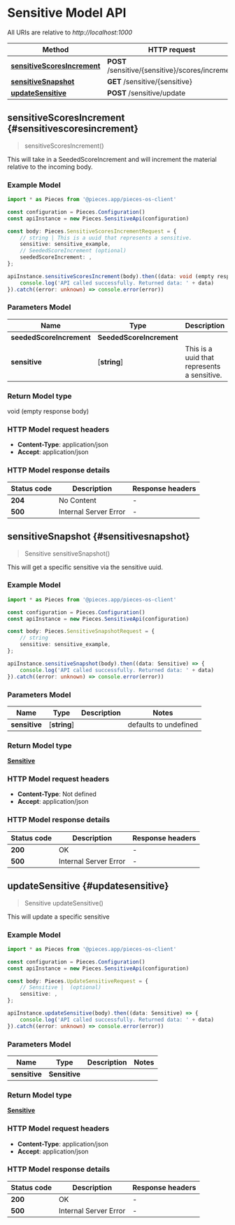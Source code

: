 # Sensitive Model API

All URIs are relative to *http://localhost:1000*

Method | HTTP request
------------- | -------------
[**sensitiveScoresIncrement**](SensitiveApi#sensitivescoresincrement) | **POST** /sensitive/\{sensitive\}/scores/increment
[**sensitiveSnapshot**](SensitiveApi#sensitivesnapshot) | **GET** /sensitive/\{sensitive\}
[**updateSensitive**](SensitiveApi#updatesensitive) | **POST** /sensitive/update


## **sensitiveScoresIncrement** {#sensitivescoresincrement}
> sensitiveScoresIncrement()

This will take in a SeededScoreIncrement and will increment the material relative to the incoming body.

### Example Model

```typescript
import * as Pieces from '@pieces.app/pieces-os-client'

const configuration = Pieces.Configuration()
const apiInstance = new Pieces.SensitiveApi(configuration)

const body: Pieces.SensitiveScoresIncrementRequest = {
    // string | This is a uuid that represents a sensitive.
    sensitive: sensitive_example,
    // SeededScoreIncrement (optional)
    seededScoreIncrement: ,
};

apiInstance.sensitiveScoresIncrement(body).then((data: void (empty response body)) => {
    console.log('API called successfully. Returned data: ' + data)
}).catch((error: unknown) => console.error(error))
```

### Parameters Model

Name | Type | Description  | Notes
------------- | ------------- | ------------- | -------------
 **seededScoreIncrement** | **SeededScoreIncrement**|  |
 **sensitive** | [**string**] | This is a uuid that represents a sensitive. | defaults to undefined


### Return Model type

void (empty response body)

### HTTP Model request headers

- **Content-Type**: application/json
- **Accept**: application/json


### HTTP Model response details
| Status code | Description | Response headers
|-------------|-------------|------------------
**204** | No Content |  -  |
**500** | Internal Server Error |  -  |

## **sensitiveSnapshot** {#sensitivesnapshot}
> Sensitive sensitiveSnapshot()

This will get a specific sensitive via the sensitive uuid.

### Example Model

```typescript
import * as Pieces from '@pieces.app/pieces-os-client'

const configuration = Pieces.Configuration()
const apiInstance = new Pieces.SensitiveApi(configuration)

const body: Pieces.SensitiveSnapshotRequest = {
    // string
    sensitive: sensitive_example,
};

apiInstance.sensitiveSnapshot(body).then((data: Sensitive) => {
    console.log('API called successfully. Returned data: ' + data)
}).catch((error: unknown) => console.error(error))
```

### Parameters Model

Name | Type | Description  | Notes
------------- | ------------- | ------------- | -------------
 **sensitive** | [**string**] |  | defaults to undefined


### Return Model type

[**Sensitive**](../models/Sensitive)

### HTTP Model request headers

- **Content-Type**: Not defined
- **Accept**: application/json


### HTTP Model response details
| Status code | Description | Response headers
|-------------|-------------|------------------
**200** | OK |  -  |
**500** | Internal Server Error |  -  |

## **updateSensitive** {#updatesensitive}
> Sensitive updateSensitive()

This will update a specific sensitive

### Example Model

```typescript
import * as Pieces from '@pieces.app/pieces-os-client'

const configuration = Pieces.Configuration()
const apiInstance = new Pieces.SensitiveApi(configuration)

const body: Pieces.UpdateSensitiveRequest = {
    // Sensitive |  (optional)
    sensitive: ,
};

apiInstance.updateSensitive(body).then((data: Sensitive) => {
    console.log('API called successfully. Returned data: ' + data)
}).catch((error: unknown) => console.error(error))
```

### Parameters Model

Name | Type | Description  | Notes
------------- | ------------- | ------------- | -------------
 **sensitive** | **Sensitive**|  |


### Return Model type

[**Sensitive**](../models/Sensitive)

### HTTP Model request headers

- **Content-Type**: application/json
- **Accept**: application/json


### HTTP Model response details
| Status code | Description | Response headers
|-------------|-------------|------------------
**200** | OK |  -  |
**500** | Internal Server Error |  -  |


